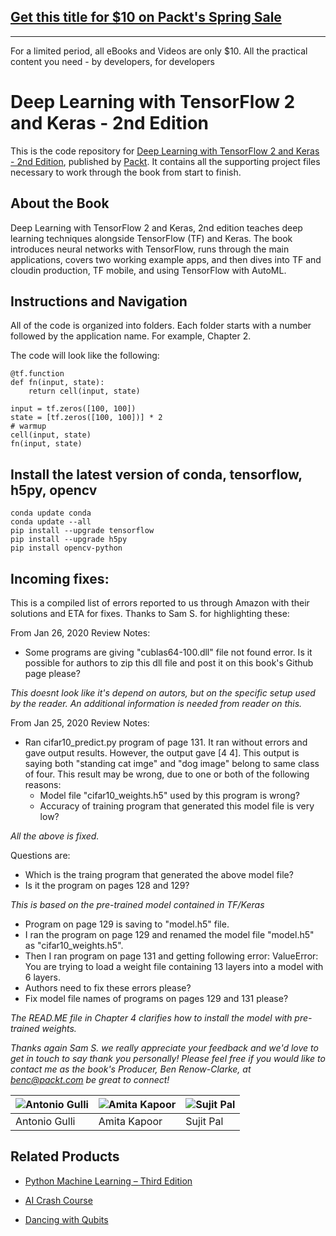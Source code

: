 ## [Get this title for $10 on Packt's Spring Sale](https://www.packt.com/B14761?utm_source=github&utm_medium=packt-github-repo&utm_campaign=spring_10_dollar_2022)
-----
For a limited period, all eBooks and Videos are only $10. All the practical content you need \- by developers, for developers

# Deep Learning with TensorFlow 2 and Keras - 2nd Edition
This is the code repository for [Deep Learning with TensorFlow 2 and Keras - 2nd Edition](https://www.packtpub.com/data/deep-learning-with-tensorflow-2-0-and-keras-second-edition), published by [Packt](https://www.packtpub.com/). It contains all the supporting project files necessary to work through the book from start to finish.

## About the Book
Deep Learning with TensorFlow 2 and Keras, 2nd edition teaches deep learning techniques alongside TensorFlow (TF) and Keras. The book introduces neural networks with TensorFlow, runs through the main applications, covers two working example apps, and then dives into TF and cloudin production, TF mobile, and using TensorFlow with AutoML.

## Instructions and Navigation
All of the code is organized into folders. Each folder starts with a number followed by the application name. For example, Chapter 2.



The code will look like the following:
```
@tf.function
def fn(input, state):
    return cell(input, state)

input = tf.zeros([100, 100])
state = [tf.zeros([100, 100])] * 2
# warmup
cell(input, state)
fn(input, state)

```

## Install the latest version of conda, tensorflow, h5py, opencv
```
conda update conda
conda update --all
pip install --upgrade tensorflow
pip install --upgrade h5py
pip install opencv-python
```

## Incoming fixes:
This is a compiled list of errors reported to us through Amazon with their solutions and ETA for fixes. Thanks to Sam S. for highlighting these:

From Jan 26, 2020 Review Notes:
* Some programs are giving "cublas64-100.dll" file not found error. Is it possible for authors to zip this dll file and post it on this book's Github page please?
	
*This doesnt look like it's depend on autors, but on the specific setup used by the reader. An additional information is needed from reader on this.*

From Jan 25, 2020 Review Notes:
* Ran cifar10_predict.py program of page 131. It ran without errors and gave output results. However, the output gave [4 4]. This output is saying both "standing cat imge" and "dog image" belong to same class of four. This result may be wrong, due to one or both of the following reasons:
    - Model file "cifar10_weights.h5" used by this program is wrong?
    - Accuracy of training program that generated this model file is very low?

*All the above is fixed.*

Questions are:
* Which is the traing program that generated the above model file?
* Is it the program on pages 128 and 129?
 
*This is based on the pre-trained model contained in TF/Keras*

* Program on page 129 is saving to "model.h5" file.
* I ran the program on page 129 and renamed the model file "model.h5" as "cifar10_weights.h5".
* Then I ran program on page 131 and getting following error: ValueError: You are trying to load a weight file containing 13 layers into a model with 6 layers.
* Authors need to fix these errors please?
* Fix model file names of programs on pages 129 and 131 please?

*The READ.ME file in Chapter 4 clarifies how to install the model with pre-trained weights.*

*Thanks again Sam S. we really appreciate your feedback and we'd love to get in touch to say thank you personally! Please feel free if you would like to contact me as the book's Producer, Ben Renow-Clarke, at benc@packt.com be great to connect!*

![Antonio Gulli](https://github.com/PacktPublishing/Deep-Learning-with-TensorFlow-2-and-Keras/blob/master/images/Antonio.jpg) | ![Amita Kapoor](https://github.com/PacktPublishing/Deep-Learning-with-TensorFlow-2-and-Keras/blob/master/images/Amita.jpg) | ![Sujit Pal](https://github.com/PacktPublishing/Deep-Learning-with-TensorFlow-2-and-Keras/blob/master/images/Sujit.JPEG)
------ | ------ | ------
Antonio Gulli | Amita Kapoor | Sujit Pal


## Related Products
* [Python Machine Learning – Third Edition](https://www.packtpub.com/data/python-machine-learning-third-edition)

* [AI Crash Course](https://www.packtpub.com/data/ai-crash-course)

* [Dancing with Qubits](https://www.packtpub.com/data/dancing-with-qubits)

